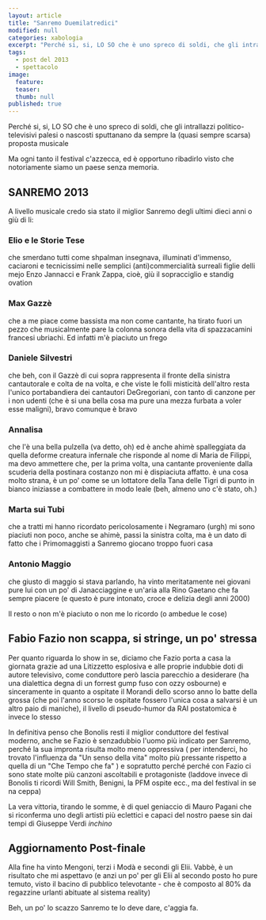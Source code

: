 ```yaml
---
layout: article
title: "Sanremo Duemilatredici"
modified: null
categories: xabologia
excerpt: "Perché si, si, LO SO che è uno spreco di soldi, che gli intrallazzi politico-televisivi palesi o nascosti..."
tags:
  - post del 2013
  - spettacolo
image: 
  feature:
  teaser:
  thumb: null
published: true
---
```


Perché si, si, LO SO che è uno spreco di soldi, che gli intrallazzi politico-televisivi palesi o nascosti sputtanano da sempre la (quasi sempre scarsa) proposta musicale

Ma ogni tanto il festival c'azzecca, ed è opportuno ribadirlo visto che notoriamente siamo un paese senza memoria.

## SANREMO 2013

A livello musicale credo sia stato il miglior Sanremo degli ultimi dieci anni o giù di li:  

### Elio e le Storie Tese

che smerdano tutti come shpalman insegnava, illuminati d'immenso, caciaroni e tecnicissimi nelle semplici (anti)commercialità surreali figlie delli mejo Enzo Jannacci e Frank Zappa, cioè, giù il sopracciglio e standig ovation

### Max Gazzè

che a me piace come bassista ma non come cantante, ha tirato fuori un pezzo che musicalmente pare la colonna sonora della vita di spazzacamini francesi ubriachi. Ed infatti m'è piaciuto un frego

### Daniele Silvestri

che beh, con il Gazzè di cui sopra rappresenta il fronte della sinistra cantautorale e colta de na volta, e che viste le folli misticità dell'altro resta l'unico portabandiera dei cantautori DeGregoriani, con tanto di canzone per i non udenti (che è si una bella cosa ma pure una mezza furbata a voler esse maligni), bravo comunque è bravo

### Annalisa

che l'è una bella pulzella (va detto, oh) ed è anche ahimè spalleggiata da quella deforme creatura infernale che risponde al nome di Maria de Filippi, ma devo ammettere che, per la prima volta, una cantante proveniente dalla scuderia della postinara costanzo non mi è dispiaciuta affatto. è una cosa molto strana, è un po' come se un lottatore della Tana delle Tigri di punto in bianco iniziasse a combattere in modo leale (beh, almeno uno c'è stato, oh.)

### Marta sui Tubi 

che a tratti mi hanno ricordato pericolosamente i Negramaro (urgh) mi sono piaciuti non poco, anche se ahimè, passi la sinistra colta, ma è un dato di fatto che i Primomaggisti a Sanremo giocano troppo fuori casa

### Antonio Maggio

che giusto di maggio si stava parlando, ha vinto meritatamente nei giovani pure lui con un po' di Janacciaggine e un'aria alla Rino Gaetano che fa sempre piacere (e questo è pure intonato, croce e delizia degli anni 2000)

Il resto o non m'è piaciuto o non me lo ricordo (o ambedue le cose) 

## Fabio Fazio non scappa, si stringe, un po' stressa

Per quanto riguarda lo show in se, diciamo che Fazio porta a casa la giornata grazie ad una Litizzetto esplosiva e alle proprie indubbie doti di autore televisivo, come conduttore però lascia parecchio a desiderare (ha una dialettica degna di un forrest gump fuso con ozzy osbourne) e sinceramente in quanto a ospitate il Morandi dello scorso anno lo batte della grossa (che poi l'anno scorso le ospitate fossero l'unica cosa a salvarsi è un altro paio di maniche), il livello di pseudo-humor da RAI postatomica è invece lo stesso

In definitiva penso che Bonolis resti il miglior conduttore del festival moderno, anche se Fazio è senzadubbio l'uomo più indicato per Sanremo, perché la sua impronta risulta molto meno oppressiva ( per intenderci, ho trovato l'influenza da "Un senso della vita" molto più pressante rispetto a quella di un "Che Tempo che fa" ) e sopratutto perché perché con Fazio ci sono state molte più canzoni ascoltabili e protagoniste (laddove invece di Bonolis ti ricordi Will Smith, Benigni, la PFM ospite ecc., ma del festival in se na ceppa)

La vera vittoria, tirando le somme, è di quel geniaccio di Mauro Pagani che si riconferma uno degli artisti più eclettici e capaci del nostro paese sin dai tempi di Giuseppe Verdi *inchino*

## Aggiornamento Post-finale

Alla fine ha vinto Mengoni, terzi i Modà e secondi gli Elii. Vabbè, è un risultato che mi aspettavo (e anzi un po' per gli Elii al secondo posto ho pure temuto, visto il bacino di pubblico televotante - che è composto al 80% da regazzine urlanti abituate al sistema reality)

Beh, un po' lo scazzo Sanremo te lo deve dare, c'aggia fa.